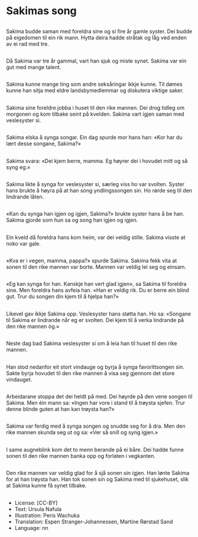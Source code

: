 # Sakimas song

##
Sakima budde saman med foreldra sine og si fire år gamle syster. Dei budde på eigedomen til ein rik mann. Hytta deira hadde stråtak og låg ved enden av ei rad med tre.

##
Då Sakima var tre år gammal, vart han sjuk og miste synet. Sakima var ein gut med mange talent.

##
Sakima kunne mange ting som andre seksåringar ikkje kunne. Til dømes kunne han sitja med eldre landsbymedlemmar og diskutera viktige saker.

##
Sakima sine foreldre jobba i huset til den rike mannen. Dei drog tidleg om morgonen og kom tilbake seint på kvelden. Sakima vart igjen saman med veslesyster si.

##
Sakima elska å synga songar. Ein dag spurde mor hans han: «Kor har du lært desse songane, Sakima?»

##
Sakima svara: «Dei kjem berre, mamma. Eg høyrer dei i hovudet mitt og så syng eg.»

##
Sakima likte å synga for veslesyster si, særleg viss ho var svolten. Syster hans brukte å høyra på at han song yndlingssongen sin. Ho rørde seg til den lindrande låten.

##
«Kan du synga han igjen og igjen, Sakima?» brukte syster hans å be han. Sakima gjorde som hun sa og song han igjen og igjen.

##
Ein kveld då foreldra hans kom heim, var dei veldig stille. Sakima visste at noko var gale.

##
«Kva er i vegen, mamma, pappa?» spurde Sakima. Sakima fekk vita at sonen til den rike mannen var borte. Mannen var veldig lei seg og einsam.

##
«Eg kan synga for han. Kanskje han vert glad igjen», sa Sakima til foreldra sine. Men foreldra hans avfeia han. «Han er veldig rik. Du er berre ein blind gut. Trur du songen din kjem til å hjelpa han?»

##
Likevel gav ikkje Sakima opp. Veslesyster hans støtta han. Ho sa: «Songane til Sakima er lindrande når eg er svolten. Dei kjem til å verka lindrande på den rike mannen òg.»

##
Neste dag bad Sakima veslesyster si om å leia han til huset til den rike mannen.

##
Han stod nedanfor eit stort vindauge og byrja å synga favorittsongen sin. Sakte byrja hovudet til den rike mannen å visa seg gjennom det store vindauget.

##
Arbeidarane stoppa det dei heldt på med. Dei høyrde på den vene songen til Sakima. Men éin mann sa: «Ingen har vore i stand til å trøysta sjefen. Trur denne blinde guten at han kan trøysta han?»

##
Sakima var ferdig med å synga songen og snudde seg for å dra. Men den rike mannen skunda seg ut og sa: «Ver så snill og syng igjen.»

##
I same augneblink kom det to menn berande på ei båre. Dei hadde funne sonen til den rike mannen banka opp og forlaten i vegkanten.

##
Den rike mannen var veldig glad for å sjå sonen sin igjen. Han lønte Sakima for at han trøysta han. Han tok sonen sin og Sakima med til sjukehuset, slik at Sakima kunne få synet tilbake.

##
* License: [CC-BY]
* Text: Ursula Nafula
* Illustration: Peris Wachuka
* Translation: Espen Stranger-Johannessen, Martine Rørstad Sand
* Language: nn
